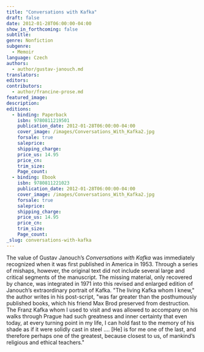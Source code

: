 ```yaml
---
title: "Conversations with Kafka"
draft: false
date: 2012-01-28T06:00:00-04:00
show_in_forthcoming: false
subtitle:
genre: Nonfiction
subgenre:
  - Memoir
language: Czech
authors:
  - author/gustav-janouch.md
translators:
editors:
contributors:
  - author/francine-prose.md
featured_image:
description:
editions:
  - binding: Paperback
    isbn: 9780811219501
    publication_date: 2012-01-28T06:00:00-04:00
    cover_image: /images/Conversations_With_Kafka2.jpg
    forsale: true
    saleprice:
    shipping_charge:
    price_us: 14.95
    price_cn:
    trim_size:
    Page_count:
  - binding: Ebook
    isbn: 9780811221023
    publication_date: 2012-01-28T06:00:00-04:00
    cover_image: /images/Conversations_With_Kafka2.jpg
    forsale: true
    saleprice:
    shipping_charge:
    price_us: 14.95
    price_cn:
    trim_size:
    Page_count:
_slug: conversations-with-kafka
---
```


The value of Gustav Janouch’s _Conversations with Kafka_ was immediately recognized when it was first published in America in 1953. Through a series of mishaps, however, the original text did not include several large and critical segments of the manuscript. The missing material, only recovered by chance, was integrated in 1971 into this revised and enlarged edition of Janouch’s extraordinary portrait of Kafka. "The living Kafka whom I knew," the author writes in his post-script, "was far greater than the posthumously published books, which his friend Max Brod preserved from destruction. The Franz Kafka whom I used to visit and was allowed to accompany on his walks through Prague had such greatness and inner certainty that even today, at every turning point in my life, I can hold fast to the memory of his shade as if it were solidly cast in steel .... [He] is for me one of the last, and therefore perhaps one of the greatest, because closest to us, of mankind’s religious and ethical teachers."

